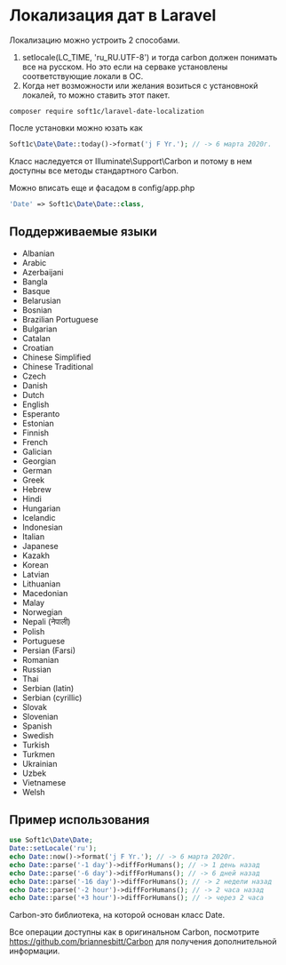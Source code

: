 # Локализация дат в Laravel
Локализацию можно устроить 2 способами.
1) setlocale(LC_TIME, 'ru_RU.UTF-8') и тогда carbon должен понимать все на русском. Но это если на серваке установлены соответствующие локали в ОС.
2) Когда нет возможности или желания возиться с установнокй локалей, то можно ставить этот пакет.

```shell script
composer require soft1c/laravel-date-localization
```

После установки можно юзать как

```php
Soft1c\Date\Date::today()->format('j F Yг.'); // -> 6 мартa 2020г.
```

Класс наследуется от Illuminate\Support\Carbon и потому в нем доступны все методы стандартного Carbon.

Можно вписать еще и фасадом в config/app.php

```php
'Date' => Soft1c\Date\Date::class,
```

## Поддерживаемые языки
* Albanian
* Arabic
* Azerbaijani
* Bangla
* Basque
* Belarusian
* Bosnian
* Brazilian Portuguese
* Bulgarian
* Catalan
* Croatian
* Chinese Simplified
* Chinese Traditional
* Czech
* Danish
* Dutch
* English
* Esperanto
* Estonian
* Finnish
* French
* Galician
* Georgian
* German
* Greek
* Hebrew
* Hindi
* Hungarian
* Icelandic
* Indonesian
* Italian
* Japanese
* Kazakh
* Korean
* Latvian
* Lithuanian
* Macedonian
* Malay
* Norwegian
* Nepali (नेपाली)
* Polish
* Portuguese
* Persian (Farsi)
* Romanian
* Russian
* Thai
* Serbian (latin)
* Serbian (cyrillic)
* Slovak
* Slovenian
* Spanish
* Swedish
* Turkish
* Turkmen
* Ukrainian
* Uzbek
* Vietnamese
* Welsh

## Пример использования
```php
use Soft1c\Date\Date;
Date::setLocale('ru');
echo Date::now()->format('j F Yг.'); // -> 6 мартa 2020г.
echo Date::parse('-1 day')->diffForHumans(); // -> 1 день назад
echo Date::parse('-6 day')->diffForHumans(); // -> 6 дней назад
echo Date::parse('-16 day')->diffForHumans(); // -> 2 недели назад
echo Date::parse('-2 hour')->diffForHumans(); // -> 2 часа назад
echo Date::parse('+3 hour')->diffForHumans(); // -> через 2 часа
```

Carbon-это библиотека, на которой основан класс Date. 

Все операции доступны как в оригинальном Carbon, посмотрите https://github.com/briannesbitt/Carbon для получения дополнительной информации.
